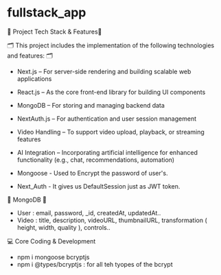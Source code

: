 # fullstack_app

🚀 Project Tech Stack & Features🚀

🗂️ This project includes the implementation of the following technologies and features: 🗂️

* Next.js – For server-side rendering and building scalable web applications 

* React.js – As the core front-end library for building UI components 

* MongoDB – For storing and managing backend data 

* NextAuth.js – For authentication and user session management 

* Video Handling – To support video upload, playback, or streaming features 

* AI Integration – Incorporating artificial intelligence for enhanced functionality (e.g., chat, recommendations, automation)

* Mongoose - Used to Encrypt the password of user's.

* Next_Auth - It gives us DefaultSession just as JWT token.




💾 MongoDB 💾
* User : email, password, _id, createdAt, updatedAt..
* Video : title, description, videoURL, thumbnailURL, transformation ( height, width, quality ), controls..


💻 Core Coding & Development
* npm i mongoose bcryptjs
* npm i @types/bcryptjs : for all teh tyopes of the bcrypt 
